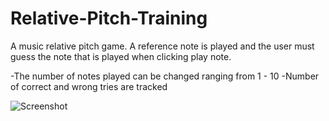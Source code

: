 # Relative-Pitch-Training

A music relative pitch game. A reference note is played and the user must guess the note that is played when clicking play note. 

-The number of notes played can be changed ranging from 1 - 10
-Number of correct and wrong tries are tracked

![Screenshot](github.com/apparatusjazz/Relative-Pitch-Training/DesignElements/RelativePitchScreen.PNG)
